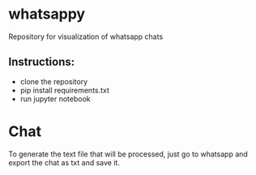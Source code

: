 # whatsappy
Repository for visualization of whatsapp chats

## Instructions:
* clone the repository
* pip install requirements.txt
* run jupyter notebook

# Chat
To generate the text file that will be processed, just go to whatsapp and export the chat as txt and save it.
